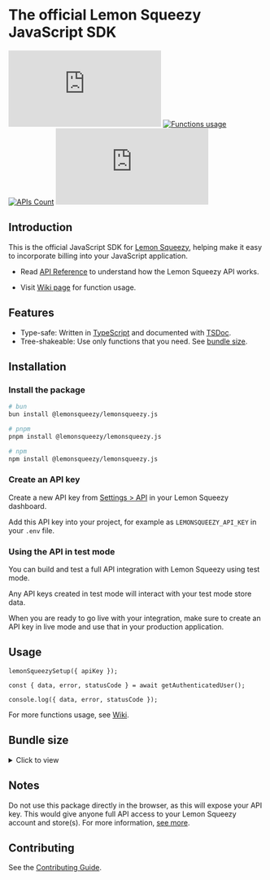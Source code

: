 # The official Lemon Squeezy JavaScript SDK

[![NPM version](https://img.shields.io/npm/v/%40lemonsqueezy%2Flemonsqueezy.js?label=&color=%230d9488)](https://www.npmjs.com/package/@lemonsqueezy/lemonsqueezy.js)
[![Functions usage](https://img.shields.io/badge/Wiki-%237c3aed)](https://github.com/lmsqueezy/lemonsqueezy.js/wiki)
[![APIs Count](https://img.shields.io/badge/56_Functions-%232563eb)](https://github.com/lmsqueezy/lemonsqueezy.js/wiki)
[![Weekly downloads](https://img.shields.io/npm/dw/@lemonsqueezy/lemonsqueezy.js)](https://www.npmjs.com/package/@lemonsqueezy/lemonsqueezy.js)

## Introduction

This is the official JavaScript SDK for [Lemon Squeezy](https://lemonsqueezy.com), helping make it easy to incorporate billing into your JavaScript application.

- Read [API Reference](https://docs.lemonsqueezy.com/api) to understand how the Lemon Squeezy API works.

- Visit [Wiki page](https://github.com/lmsqueezy/lemonsqueezy.js/wiki) for function usage.

## Features

- Type-safe: Written in [TypeScript](https://www.typescriptlang.org/) and documented with [TSDoc](https://github.com/microsoft/tsdoc).
- Tree-shakeable: Use only functions that you need. See [bundle size](#bundle-size).

## Installation

### Install the package

```bash
# bun
bun install @lemonsqueezy/lemonsqueezy.js
```

```bash
# pnpm
pnpm install @lemonsqueezy/lemonsqueezy.js
```

```bash
# npm
npm install @lemonsqueezy/lemonsqueezy.js
```

### Create an API key

Create a new API key from [Settings > API](https://app.lemonsqueezy.com/settings/api) in your Lemon Squeezy dashboard.

Add this API key into your project, for example as `LEMONSQUEEZY_API_KEY` in your `.env` file.

### Using the API in test mode

You can build and test a full API integration with Lemon Squeezy using test mode.

Any API keys created in test mode will interact with your test mode store data.

When you are ready to go live with your integration, make sure to create an API key in live mode and use that in your production application.

## Usage

```tsx
lemonSqueezySetup({ apiKey });

const { data, error, statusCode } = await getAuthenticatedUser();

console.log({ data, error, statusCode });
```

For more functions usage, see [Wiki](https://github.com/lmsqueezy/lemonsqueezy.js/wiki).

## Bundle size

<details>
  <summary>Click to view</summary>

| export                          | min+brotli |
| :------------------------------ | ---------: |
| LemonSqueezy (deprecated)       |    1.87 kB |
| createDiscount                  |      928 B |
| createCheckout                  |      821 B |
| listWebhooks                    |      770 B |
| listSubscriptionInvoices        |      767 B |
| listDiscountRedemptions         |      766 B |
| updateSubscription              |      766 B |
| listLicenseKeyInstances         |      765 B |
| listSubscriptionItems           |      765 B |
| listLicenseKeys                 |      764 B |
| listOrderItems                  |      764 B |
| listUsageRecords                |      764 B |
| listCheckouts                   |      763 B |
| listFiles                       |      762 B |
| listOrders                      |      762 B |
| listPrices                      |      762 B |
| listProducts                    |      762 B |
| listStores                      |      762 B |
| listSubscriptions               |      762 B |
| listCustomers                   |      761 B |
| listDiscounts                   |      761 B |
| listVariants                    |      759 B |
| createWebhook                   |      744 B |
| updateLicenseKey                |      737 B |
| updateWebhook                   |      728 B |
| deactivateLicense               |      699 B |
| validateLicense                 |      699 B |
| activateLicense                 |      698 B |
| createUsageRecord               |      652 B |
| getLicenseKeyInstance           |      640 B |
| getDiscountRedemption           |      639 B |
| getSubscriptionInvoice          |      636 B |
| getLicenseKey                   |      634 B |
| getOrderItem                    |      633 B |
| getUsageRecord                  |      632 B |
| getWebhook                      |      632 B |
| getCheckout                     |      629 B |
| getSubscription                 |      629 B |
| getStore                        |      628 B |
| getCustomer                     |      627 B |
| getDiscount                     |      627 B |
| getFile                         |      627 B |
| getOrder                        |      627 B |
| getPrice                        |      627 B |
| getProduct                      |      627 B |
| getVariant                      |      627 B |
| updateSubscriptionItem          |      621 B |
| createCustomer                  |      616 B |
| archiveCustomer                 |      615 B |
| updateCustomer                  |      609 B |
| getSubscriptionItemCurrentUsage |      592 B |
| cancelSubscription              |      587 B |
| deleteWebhook                   |      587 B |
| deleteDiscount                  |      585 B |
| getSubscriptionItem             |      583 B |
| getAuthenticatedUser            |      529 B |
| lemonSqueezySetup               |      106 B |

</details>

## Notes

Do not use this package directly in the browser, as this will expose your API key. This would give anyone full API access to your Lemon Squeezy account and store(s). For more information, [see more](https://docs.lemonsqueezy.com/api#authentication).

## Contributing

See the [Contributing Guide](https://github.com/lmsqueezy/lemonsqueezy.js/blob/main/CONTRIBUTING.md).
